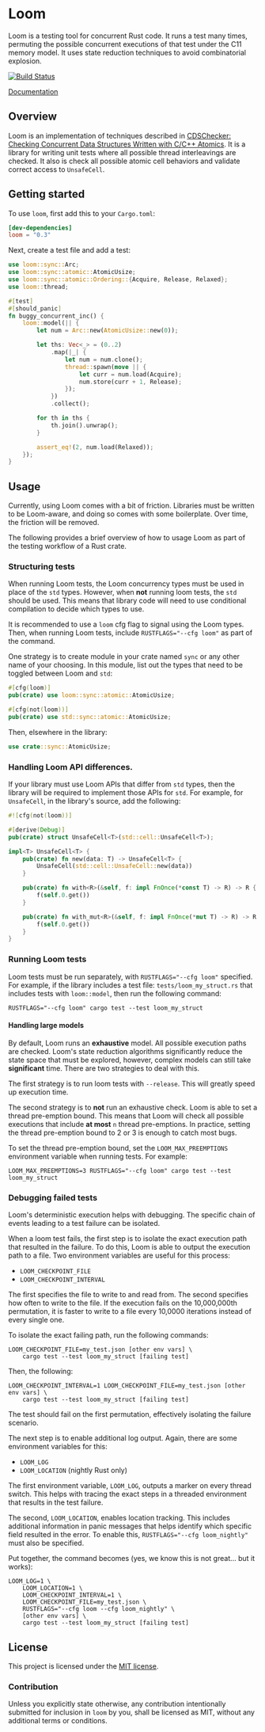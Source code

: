 # Loom

Loom is a testing tool for concurrent Rust code. It runs a test many times,
permuting the possible concurrent executions of that test under the C11 memory
model. It uses state reduction techniques to avoid combinatorial explosion.

[![Build Status](https://dev.azure.com/tokio-rs/loom/_apis/build/status/tokio-rs.loom?branchName=master)](https://dev.azure.com/tokio-rs/loom/_build/latest?definitionId=2&branchName=master)

[Documentation](https://docs.rs/loom)

## Overview

Loom is an implementation of techniques described in [CDSChecker: Checking
Concurrent Data Structures Written with C/C++ Atomics][cdschecker]. It is a
library for writing unit tests where all possible thread interleavings are
checked. It also is check all possible atomic cell behaviors and validate
correct access to `UnsafeCell`.

[cdschecker]: http://demsky.eecs.uci.edu/publications/c11modelcheck.pdf

## Getting started

To use `loom`, first add this to your `Cargo.toml`:

```toml
[dev-dependencies]
loom = "0.3"
```

Next, create a test file and add a test:

```rust
use loom::sync::Arc;
use loom::sync::atomic::AtomicUsize;
use loom::sync::atomic::Ordering::{Acquire, Release, Relaxed};
use loom::thread;

#[test]
#[should_panic]
fn buggy_concurrent_inc() {
    loom::model(|| {
        let num = Arc::new(AtomicUsize::new(0));

        let ths: Vec<_> = (0..2)
            .map(|_| {
                let num = num.clone();
                thread::spawn(move || {
                    let curr = num.load(Acquire);
                    num.store(curr + 1, Release);
                });
            })
            .collect();

        for th in ths {
            th.join().unwrap();
        }

        assert_eq!(2, num.load(Relaxed));
    });
}
```

## Usage

Currently, using Loom comes with a bit of friction. Libraries must be written to
be Loom-aware, and doing so comes with some boilerplate. Over time, the friction
will be removed.

The following provides a brief overview of how to usage Loom as part of the
testing workflow of a Rust crate.

### Structuring tests

When running Loom tests, the Loom concurrency types must be used in place of the
`std` types. However, when **not** running loom tests, the `std` should be used.
This means that library code will need to use conditional compilation to decide
which types to use.

It is recommended to use a `loom` cfg flag to signal using the Loom types. Then,
when running Loom tests, include `RUSTFLAGS="--cfg loom"` as part of the
command.

One strategy is to create module in your crate named `sync` or any other name of
your choosing. In this module, list out the types that need to be toggled
between Loom and `std`:

```rust
#[cfg(loom)]
pub(crate) use loom::sync::atomic::AtomicUsize;

#[cfg(not(loom))]
pub(crate) use std::sync::atomic::AtomicUsize;
```

Then, elsewhere in the library:

```rust
use crate::sync::AtomicUsize;
```

### Handling Loom API differences.

If your library must use Loom APIs that differ from `std` types, then the
library will be required to implement those APIs for `std`. For example, for
`UnsafeCell`, in the library's source, add the following:

```rust
#![cfg(not(loom))]

#[derive(Debug)]
pub(crate) struct UnsafeCell<T>(std::cell::UnsafeCell<T>);

impl<T> UnsafeCell<T> {
    pub(crate) fn new(data: T) -> UnsafeCell<T> {
        UnsafeCell(std::cell::UnsafeCell::new(data))
    }

    pub(crate) fn with<R>(&self, f: impl FnOnce(*const T) -> R) -> R {
        f(self.0.get())
    }

    pub(crate) fn with_mut<R>(&self, f: impl FnOnce(*mut T) -> R) -> R {
        f(self.0.get())
    }
}
```

### Running Loom tests

Loom tests must be run separately, with `RUSTFLAGS="--cfg loom"` specified. For
example, if the library includes a test file: `tests/loom_my_struct.rs` that
includes tests with `loom::model`, then run the following command:

```
RUSTFLAGS="--cfg loom" cargo test --test loom_my_struct
```

#### Handling large models

By default, Loom runs an **exhaustive** model. All possible execution paths are
checked. Loom's state reduction algorithms significantly reduce the state space
that must be explored, however, complex models can still take **significant**
time. There are two strategies to deal with this.

The first strategy is to run loom tests with `--release`. This will greatly
speed up execution time.

The second strategy is to **not** run an exhaustive check. Loom is able to set a
thread pre-emption bound. This means that Loom will check all possible
executions that include **at most** `n` thread pre-emptions. In practice,
setting the thread pre-emption bound to 2 or 3 is enough to catch most bugs.

To set the thread pre-emption bound, set the `LOOM_MAX_PREEMPTIONS` environment
variable when running tests. For example:

```
LOOM_MAX_PREEMPTIONS=3 RUSTFLAGS="--cfg loom" cargo test --test loom_my_struct
```

### Debugging failed tests

Loom's deterministic execution helps with debugging. The specific chain of
events leading to a test failure can be isolated.

When a loom test fails, the first step is to isolate the exact execution path
that resulted in the failure. To do this, Loom is able to output the execution
path to a file. Two environment variables are useful for this process:

- `LOOM_CHECKPOINT_FILE`
- `LOOM_CHECKPOINT_INTERVAL`

The first specifies the file to write to and read from. The second specifies how
often to write to the file. If the execution fails on the 10,000,000th
permutation, it is faster to write to a file every 10,0000 iterations instead of
every single one.

To isolate the exact failing path, run the following commands:

```
LOOM_CHECKPOINT_FILE=my_test.json [other env vars] \
    cargo test --test loom_my_struct [failing test]
```

Then, the following:

```
LOOM_CHECKPOINT_INTERVAL=1 LOOM_CHECKPOINT_FILE=my_test.json [other env vars] \
    cargo test --test loom_my_struct [failing test]
```

The test should fail on the first permutation, effectively isolating the failure
scenario.

The next step is to enable additional log output. Again, there are some
environment variables for this:

- `LOOM_LOG`
- `LOOM_LOCATION` (nightly Rust only)

The first environment variable, `LOOM_LOG`, outputs a marker on every thread switch.
This helps with tracing the exact steps in a threaded environment that results
in the test failure.

The second, `LOOM_LOCATION`, enables location tracking. This includes additional
information in panic messages that helps identify which specific field resulted
in the error. To enable this, `RUSTFLAGS="--cfg loom_nightly"` must also be
specified.

Put together, the command becomes (yes, we know this is not great... but it
works):

```
LOOM_LOG=1 \
    LOOM_LOCATION=1 \
    LOOM_CHECKPOINT_INTERVAL=1 \
    LOOM_CHECKPOINT_FILE=my_test.json \
    RUSTFLAGS="--cfg loom --cfg loom_nightly" \
    [other env vars] \
    cargo test --test loom_my_struct [failing test]
```

## License

This project is licensed under the [MIT license](LICENSE).

### Contribution

Unless you explicitly state otherwise, any contribution intentionally submitted
for inclusion in `loom` by you, shall be licensed as MIT, without any additional
terms or conditions.
